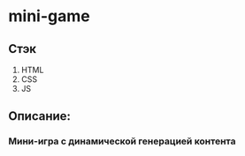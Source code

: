 # mini-game

## Стэк

1. HTML
2. CSS
3. JS

## Описание: 

### Мини-игра с динамической генерацией контента